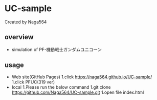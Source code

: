 # UC-sample

Created by Naga564

## overview
- simulation of PF-機動戦士ガンダムユニコーン

## usage
- Web site(GitHub Pages)
1.click https://naga564.github.io/UC-sample/
1.click PFUC(319 ver)
- local
1.Please run the below command
1.git clone https://github.com/Naga564/UC-sample.git
1.open file index.html 
